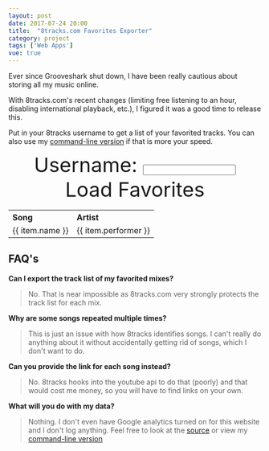 ```yaml
---
layout: post
date: 2017-07-24 20:00
title:  "8tracks.com Favorites Exporter"
category: project
tags: ['Web Apps']
vue: true
---
```

<script type="text/javascript">
window.onload = function () {
  var demo = new Vue({
    el: '.container',
    data: {
      username: 'therealginger',
      exportType: 'favorite_tracks',
      generaltracks: null,
      tracks: null
    },
    watch: {
      username: 'fetchData'
    },
    methods: {
      fetchData: function () {
        var xhr = new XMLHttpRequest();
        var self = this;
        xhr.open('GET', 'https://8tracks.com/users/' + self.username + '/favorite_tracks?per_page=300&format=jsonh')
        xhr.onload = function () {
          self.generaltracks = JSON.parse(xhr.responseText);
          self.tracks = self.generaltracks.favorite_tracks;
          console.log(self.tracks);
        };
        xhr.send()
      }
    }
  })
};
</script>

<div class="container">
    <p>Ever since Grooveshark shut down, I have been really cautious about storing all my music online.</p>
    <p>With 8tracks.com's recent changes (limiting free listening to an hour, disabling international playback, etc.), I figured it was a good time to release this.</p>
    <p>Put in your 8tracks username to get a list of your favorited tracks. You can also use my <a href="https://github.com/graysonkent/misc-scripts/blob/master/bash/8tracks.sh">command-line version</a> if that is more your speed.</p>
<div style="font-size:40px; text-align:center">
<span>Username:</span>
<input type="text" v-model="username">
<a href="#" style="text-decoration:none;" v-on:click="fetchData">Load Favorites</a>
</div>

    
<div contenteditable="true" v-if="tracks != null">
<table>
<tr align="left">
   <th>Song</th>
   <th>Artist</th>
</tr>

<tr v-for="(item, index) in tracks" :key="item.name">
    <td>{{ item.name }}</td>
    <td>{{ item.performer }}</td>
</tr>
   </table>

   </div>
     <h2>FAQ's</h2>
     <p><strong>Can I export the track list of my favorited mixes?</strong></p>
     <blockquote><p>No. That is near impossible as 8tracks.com very strongly protects the track list for each mix.</p></blockquote>
     <p><strong>Why are some songs repeated multiple times?</strong></p>
     <blockquote><p>This is just an issue with how 8tracks identifies songs. I can't really do anything about it without accidentally getting rid of songs, which I don't want to do.</p></blockquote>
     <p><strong>Can you provide the link for each song instead?</strong></p>
     <blockquote><p>No. 8tracks hooks into the youtube api to do that (poorly) and that would cost me money, so you will have to find links on your own.</p></blockquote>
     <p><strong>What will you do with my data?</strong></p>
     <blockquote><p>Nothing. I don't even have Google analytics turned on for this website and I don't log anything. Feel free to look at the <a href="https://github.com/graysonkent/graysonkent.github.io/blob/master/assets/js/vue/8tracks.js">source</a> or view my <a href="https://github.com/graysonkent/misc-scripts/blob/master/bash/8tracks.sh">command-line version</a></p></blockquote>
  </div>
